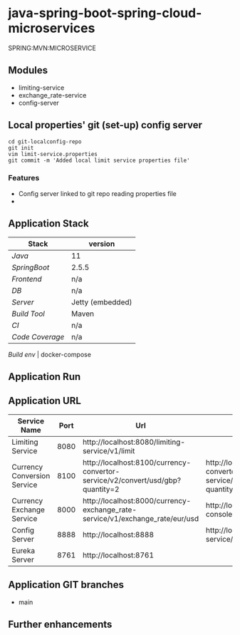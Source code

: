 # java-spring-boot-spring-cloud-microservices
SPRING:MVN:MICROSERVICE

## Modules 
- limiting-service
- exchange_rate-service  
- config-server

## Local properties' git (set-up) config server
``` 
cd git-localconfig-repo
git init 
vim limit-service.properties
git commit -m 'Added local limit service properties file'
```

### Features
- Config server linked to git repo reading properties file
- 


## 

## Application Stack

Stack  | version |
--- | --- |  
*Java* | 11
*SpringBoot* |  2.5.5
*Frontend* | n/a
*DB* | n/a
*Server* | Jetty (embedded)
*Build Tool* | Maven
*CI* | n/a
*Code Coverage* | n/a

*Build env* | docker-compose

## Application Run

## Application URL
Service Name | Port | Url | Supporting Url
--- | --- | --- |--- |
Limiting Service | 8080 | http://localhost:8080/limiting-service/v1/limit |
Currency Conversion Service | 8100 | http://localhost:8100/currency-convertor-service/v2/convert/usd/gbp?quantity=2 | http://localhost:8100/currency-convertor-service/v1/convert/usd/gbp?quantity=2
Currency Exchange Service | 8000 | http://localhost:8000/currency-exchange_rate-service/v1/exchange_rate/eur/usd | http://localhost:8000/h2-console/
Config Server | 8888 | http://localhost:8888 | http://localhost:8888/limit-service/default
Eureka Server | 8761 | http://localhost:8761 | 

## Application GIT branches
- main

## Further enhancements 
